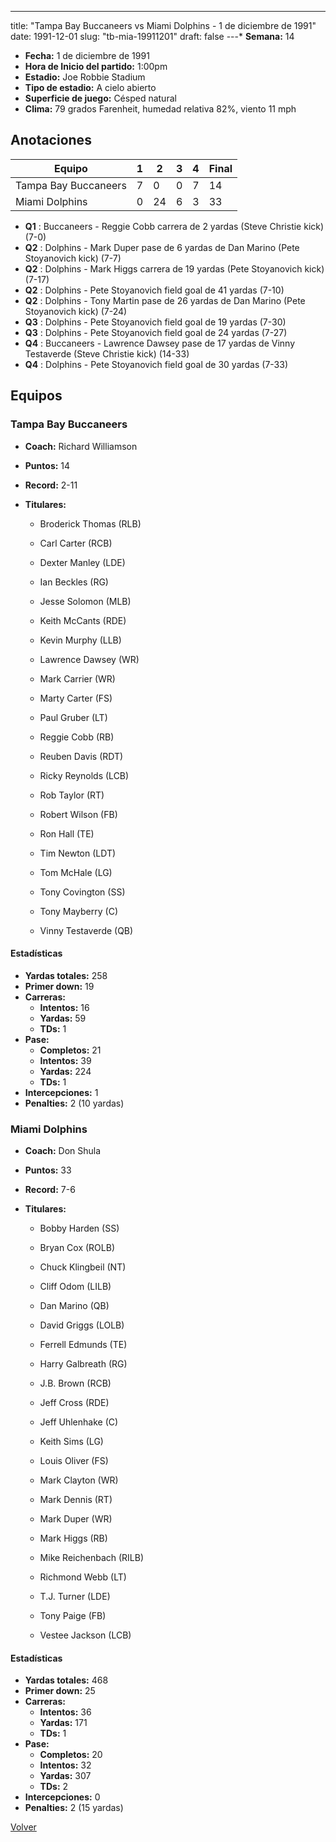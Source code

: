 ---
title: "Tampa Bay Buccaneers vs Miami Dolphins - 1 de diciembre de 1991"
date: 1991-12-01
slug: "tb-mia-19911201"
draft: false
---* **Semana:** 14
* **Fecha:** 1 de diciembre de 1991
* **Hora de Inicio del partido:** 1:00pm
* **Estadio:** Joe Robbie Stadium
* **Tipo de estadio:** A cielo abierto
* **Superficie de juego:** Césped natural
* **Clima:** 79 grados Farenheit, humedad relativa 82%, viento 11 mph




## Anotaciones
| Equipo | 1 | 2 | 3 | 4 | Final |
|--------|---|---|---|---|-------|
| Tampa Bay Buccaneers  | 7 | 0 | 0 | 7  | 14 |
| Miami Dolphins  | 0 | 24 | 6 | 3  | 33 |
* **Q1** : Buccaneers - Reggie Cobb carrera de 2 yardas (Steve Christie kick) (7-0)
* **Q2** : Dolphins - Mark Duper pase de 6 yardas de Dan Marino (Pete Stoyanovich kick) (7-7)
* **Q2** : Dolphins - Mark Higgs carrera de 19 yardas (Pete Stoyanovich kick) (7-17)
* **Q2** : Dolphins - Pete Stoyanovich field goal de 41 yardas (7-10)
* **Q2** : Dolphins - Tony Martin pase de 26 yardas de Dan Marino (Pete Stoyanovich kick) (7-24)
* **Q3** : Dolphins - Pete Stoyanovich field goal de 19 yardas (7-30)
* **Q3** : Dolphins - Pete Stoyanovich field goal de 24 yardas (7-27)
* **Q4** : Buccaneers - Lawrence Dawsey pase de 17 yardas de Vinny Testaverde (Steve Christie kick) (14-33)
* **Q4** : Dolphins - Pete Stoyanovich field goal de 30 yardas (7-33)


## Equipos


### Tampa Bay Buccaneers
* **Coach:** Richard Williamson
* **Puntos:** 14
* **Record:** 2-11
* **Titulares:** 

  * Broderick Thomas (RLB) 

  * Carl Carter (RCB) 

  * Dexter Manley (LDE) 

  * Ian Beckles (RG) 

  * Jesse Solomon (MLB) 

  * Keith McCants (RDE) 

  * Kevin Murphy (LLB) 

  * Lawrence Dawsey (WR) 

  * Mark Carrier (WR) 

  * Marty Carter (FS) 

  * Paul Gruber (LT) 

  * Reggie Cobb (RB) 

  * Reuben Davis (RDT) 

  * Ricky Reynolds (LCB) 

  * Rob Taylor (RT) 

  * Robert Wilson (FB) 

  * Ron Hall (TE) 

  * Tim Newton (LDT) 

  * Tom McHale (LG) 

  * Tony Covington (SS) 

  * Tony Mayberry (C) 

  * Vinny Testaverde (QB) 

#### Estadísticas
* **Yardas totales:** 258
* **Primer down:** 19
* **Carreras:**
  * **Intentos:** 16
  * **Yardas:** 59
  * **TDs:** 1
* **Pase:**
  * **Completos:** 21
  * **Intentos:** 39
  * **Yardas:** 224
  * **TDs:** 1
* **Intercepciones:** 1
* **Penalties:** 2 (10 yardas)

### Miami Dolphins
* **Coach:** Don Shula
* **Puntos:** 33
* **Record:** 7-6
* **Titulares:** 

  * Bobby Harden (SS) 

  * Bryan Cox (ROLB) 

  * Chuck Klingbeil (NT) 

  * Cliff Odom (LILB) 

  * Dan Marino (QB) 

  * David Griggs (LOLB) 

  * Ferrell Edmunds (TE) 

  * Harry Galbreath (RG) 

  * J.B. Brown (RCB) 

  * Jeff Cross (RDE) 

  * Jeff Uhlenhake (C) 

  * Keith Sims (LG) 

  * Louis Oliver (FS) 

  * Mark Clayton (WR) 

  * Mark Dennis (RT) 

  * Mark Duper (WR) 

  * Mark Higgs (RB) 

  * Mike Reichenbach (RILB) 

  * Richmond Webb (LT) 

  * T.J. Turner (LDE) 

  * Tony Paige (FB) 

  * Vestee Jackson (LCB) 

#### Estadísticas
* **Yardas totales:** 468
* **Primer down:** 25
* **Carreras:**
  * **Intentos:** 36
  * **Yardas:** 171
  * **TDs:** 1
* **Pase:**
  * **Completos:** 20
  * **Intentos:** 32
  * **Yardas:** 307
  * **TDs:** 2
* **Intercepciones:** 0
* **Penalties:** 2 (15 yardas)


[Volver](/historia/1991)
